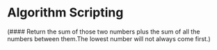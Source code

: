 # Algorithm Scripting

(#### Return the sum of those two numbers plus the sum of all the numbers between them.The lowest number will not always come first.)